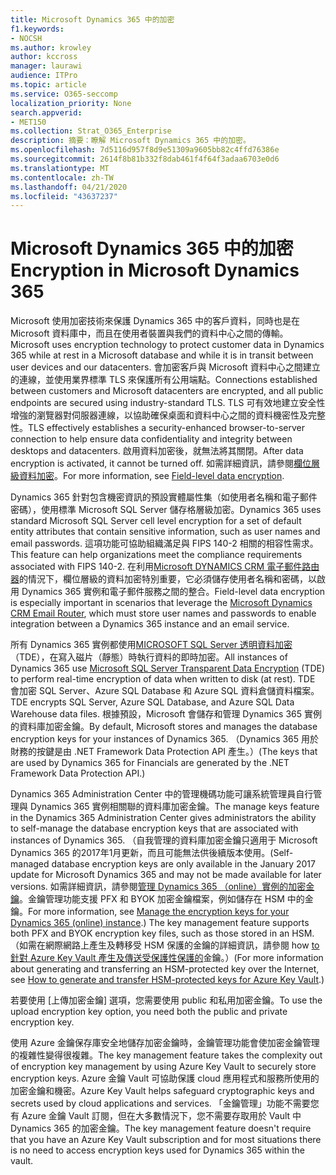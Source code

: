 ```yaml
---
title: Microsoft Dynamics 365 中的加密
f1.keywords:
- NOCSH
ms.author: krowley
author: kccross
manager: laurawi
audience: ITPro
ms.topic: article
ms.service: O365-seccomp
localization_priority: None
search.appverid:
- MET150
ms.collection: Strat_O365_Enterprise
description: 摘要：瞭解 Microsoft Dynamics 365 中的加密。
ms.openlocfilehash: 7d5116d957f8d9e51309a9605bb82c4ffd76386e
ms.sourcegitcommit: 2614f8b81b332f8dab461f4f64f3adaa6703e0d6
ms.translationtype: MT
ms.contentlocale: zh-TW
ms.lasthandoff: 04/21/2020
ms.locfileid: "43637237"
---
```

# <a name="encryption-in-microsoft-dynamics-365"></a><span data-ttu-id="3a53f-103">Microsoft Dynamics 365 中的加密</span><span class="sxs-lookup"><span data-stu-id="3a53f-103">Encryption in Microsoft Dynamics 365</span></span>

<span data-ttu-id="3a53f-104">Microsoft 使用加密技術來保護 Dynamics 365 中的客戶資料，同時也是在 Microsoft 資料庫中，而且在使用者裝置與我們的資料中心之間的傳輸。</span><span class="sxs-lookup"><span data-stu-id="3a53f-104">Microsoft uses encryption technology to protect customer data in Dynamics 365 while at rest in a Microsoft database and while it is in transit between user devices and our datacenters.</span></span> <span data-ttu-id="3a53f-105">會加密客戶與 Microsoft 資料中心之間建立的連線，並使用業界標準 TLS 來保護所有公用端點。</span><span class="sxs-lookup"><span data-stu-id="3a53f-105">Connections established between customers and Microsoft datacenters are encrypted, and all public endpoints are secured using industry-standard TLS.</span></span> <span data-ttu-id="3a53f-106">TLS 可有效地建立安全性增強的瀏覽器對伺服器連線，以協助確保桌面和資料中心之間的資料機密性及完整性。</span><span class="sxs-lookup"><span data-stu-id="3a53f-106">TLS effectively establishes a security-enhanced browser-to-server connection to help ensure data confidentiality and integrity between desktops and datacenters.</span></span> <span data-ttu-id="3a53f-107">啟用資料加密後，就無法將其關閉。</span><span class="sxs-lookup"><span data-stu-id="3a53f-107">After data encryption is activated, it cannot be turned off.</span></span> <span data-ttu-id="3a53f-108">如需詳細資訊，請參閱[欄位層級資料加密](https://msdn.microsoft.com/library/dn481562.aspx)。</span><span class="sxs-lookup"><span data-stu-id="3a53f-108">For more information, see [Field-level data encryption](https://msdn.microsoft.com/library/dn481562.aspx).</span></span>

<span data-ttu-id="3a53f-109">Dynamics 365 針對包含機密資訊的預設實體屬性集（如使用者名稱和電子郵件密碼），使用標準 Microsoft SQL Server 儲存格層級加密。</span><span class="sxs-lookup"><span data-stu-id="3a53f-109">Dynamics 365 uses standard Microsoft SQL Server cell level encryption for a set of default entity attributes that contain sensitive information, such as user names and email passwords.</span></span> <span data-ttu-id="3a53f-110">這項功能可協助組織滿足與 FIPS 140-2 相關的相容性需求。</span><span class="sxs-lookup"><span data-stu-id="3a53f-110">This feature can help organizations meet the compliance requirements associated with FIPS 140-2.</span></span> <span data-ttu-id="3a53f-111">在利用[Microsoft DYNAMICS CRM 電子郵件路由器](https://technet.microsoft.com/library/hh699800.aspx)的情況下，欄位層級的資料加密特別重要，它必須儲存使用者名稱和密碼，以啟用 Dynamics 365 實例和電子郵件服務之間的整合。</span><span class="sxs-lookup"><span data-stu-id="3a53f-111">Field-level data encryption is especially important in scenarios that leverage the [Microsoft Dynamics CRM Email Router](https://technet.microsoft.com/library/hh699800.aspx), which must store user names and passwords to enable integration between a Dynamics 365 instance and an email service.</span></span> 

<span data-ttu-id="3a53f-112">所有 Dynamics 365 實例都使用[MICROSOFT SQL Server 透明資料加密](https://docs.microsoft.com/sql/relational-databases/security/encryption/transparent-data-encryption?view=sql-server-2017)（TDE），在寫入磁片（靜態）時執行資料的即時加密。</span><span class="sxs-lookup"><span data-stu-id="3a53f-112">All instances of Dynamics 365 use [Microsoft SQL Server Transparent Data Encryption](https://docs.microsoft.com/sql/relational-databases/security/encryption/transparent-data-encryption?view=sql-server-2017) (TDE) to perform real-time encryption of data when written to disk (at rest).</span></span> <span data-ttu-id="3a53f-113">TDE 會加密 SQL Server、Azure SQL Database 和 Azure SQL 資料倉儲資料檔案。</span><span class="sxs-lookup"><span data-stu-id="3a53f-113">TDE encrypts SQL Server, Azure SQL Database, and Azure SQL Data Warehouse data files.</span></span> <span data-ttu-id="3a53f-114">根據預設，Microsoft 會儲存和管理 Dynamics 365 實例的資料庫加密金鑰。</span><span class="sxs-lookup"><span data-stu-id="3a53f-114">By default, Microsoft stores and manages the database encryption keys for your instances of Dynamics 365.</span></span> <span data-ttu-id="3a53f-115">（Dynamics 365 用於財務的按鍵是由 .NET Framework Data Protection API 產生。）</span><span class="sxs-lookup"><span data-stu-id="3a53f-115">(The keys that are used by Dynamics 365 for Financials are generated by the .NET Framework Data Protection API.)</span></span> 

<span data-ttu-id="3a53f-116">Dynamics 365 Administration Center 中的管理機碼功能可讓系統管理員自行管理與 Dynamics 365 實例相關聯的資料庫加密金鑰。</span><span class="sxs-lookup"><span data-stu-id="3a53f-116">The manage keys feature in the Dynamics 365 Administration Center gives administrators the ability to self-manage the database encryption keys that are associated with instances of Dynamics 365.</span></span> <span data-ttu-id="3a53f-117">（自我管理的資料庫加密金鑰只適用于 Microsoft Dynamics 365 的2017年1月更新，而且可能無法供後續版本使用。</span><span class="sxs-lookup"><span data-stu-id="3a53f-117">(Self-managed database encryption keys are only available in the January 2017 update for Microsoft Dynamics 365 and may not be made available for later versions.</span></span> <span data-ttu-id="3a53f-118">如需詳細資訊，請參閱[管理 Dynamics 365 （online）實例的加密金鑰](https://docs.microsoft.com/dynamics365/customer-engagement/admin/manage-encryption-keys-instance)。金鑰管理功能支援 PFX 和 BYOK 加密金鑰檔案，例如儲存在 HSM 中的金鑰。</span><span class="sxs-lookup"><span data-stu-id="3a53f-118">For more information, see [Manage the encryption keys for your Dynamics 365 (online) instance](https://docs.microsoft.com/dynamics365/customer-engagement/admin/manage-encryption-keys-instance).) The key management feature supports both PFX and BYOK encryption key files, such as those stored in an HSM.</span></span> <span data-ttu-id="3a53f-119">（如需在網際網路上產生及轉移受 HSM 保護的金鑰的詳細資訊，請參閱 how [to 針對 Azure Key Vault 產生及傳送受保護性保護的](https://docs.microsoft.com/azure/key-vault/key-vault-hsm-protected-keys)金鑰。）</span><span class="sxs-lookup"><span data-stu-id="3a53f-119">(For more information about generating and transferring an HSM-protected key over the Internet, see [How to generate and transfer HSM-protected keys for Azure Key Vault](https://docs.microsoft.com/azure/key-vault/key-vault-hsm-protected-keys).)</span></span> 

<span data-ttu-id="3a53f-120">若要使用 [上傳加密金鑰] 選項，您需要使用 public 和私用加密金鑰。</span><span class="sxs-lookup"><span data-stu-id="3a53f-120">To use the upload encryption key option, you need both the public and private encryption key.</span></span>

<span data-ttu-id="3a53f-121">使用 Azure 金鑰保存庫安全地儲存加密金鑰時，金鑰管理功能會使加密金鑰管理的複雜性變得很複雜。</span><span class="sxs-lookup"><span data-stu-id="3a53f-121">The key management feature takes the complexity out of encryption key management by using Azure Key Vault to securely store encryption keys.</span></span> <span data-ttu-id="3a53f-122">Azure 金鑰 Vault 可協助保護 cloud 應用程式和服務所使用的加密金鑰和機密。</span><span class="sxs-lookup"><span data-stu-id="3a53f-122">Azure Key Vault helps safeguard cryptographic keys and secrets used by cloud applications and services.</span></span> <span data-ttu-id="3a53f-123">「金鑰管理」功能不需要您有 Azure 金鑰 Vault 訂閱，但在大多數情況下，您不需要存取用於 Vault 中 Dynamics 365 的加密金鑰。</span><span class="sxs-lookup"><span data-stu-id="3a53f-123">The key management feature doesn't require that you have an Azure Key Vault subscription and for most situations there is no need to access encryption keys used for Dynamics 365 within the vault.</span></span>
